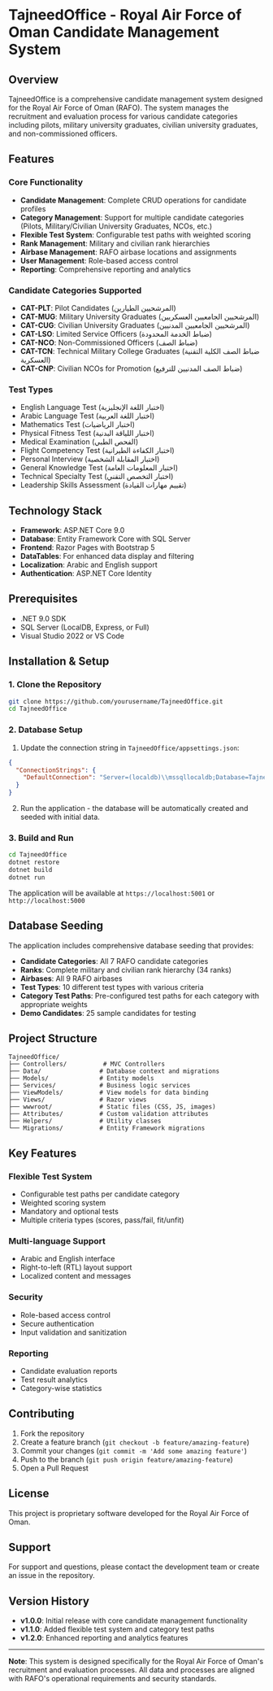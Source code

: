 # TajneedOffice - Royal Air Force of Oman Candidate Management System

## Overview

TajneedOffice is a comprehensive candidate management system designed for the Royal Air Force of Oman (RAFO). The system manages the recruitment and evaluation process for various candidate categories including pilots, military university graduates, civilian university graduates, and non-commissioned officers.

## Features

### Core Functionality
- **Candidate Management**: Complete CRUD operations for candidate profiles
- **Category Management**: Support for multiple candidate categories (Pilots, Military/Civilian University Graduates, NCOs, etc.)
- **Flexible Test System**: Configurable test paths with weighted scoring
- **Rank Management**: Military and civilian rank hierarchies
- **Airbase Management**: RAFO airbase locations and assignments
- **User Management**: Role-based access control
- **Reporting**: Comprehensive reporting and analytics

### Candidate Categories Supported
- **CAT-PLT**: Pilot Candidates (المرشحيين الطيارين)
- **CAT-MUG**: Military University Graduates (المرشحيين الجامعيين العسكريين)
- **CAT-CUG**: Civilian University Graduates (المرشحيين الجامعيين المدنيين)
- **CAT-LSO**: Limited Service Officers (ضباط الخدمة المحدودة)
- **CAT-NCO**: Non-Commissioned Officers (ضباط الصف)
- **CAT-TCN**: Technical Military College Graduates (ضباط الصف الكلية التقنية العسكرية)
- **CAT-CNP**: Civilian NCOs for Promotion (ضباط الصف المدنيين للترفيع)

### Test Types
- English Language Test (اختبار اللغة الإنجليزية)
- Arabic Language Test (اختبار اللغة العربية)
- Mathematics Test (اختبار الرياضيات)
- Physical Fitness Test (اختبار اللياقة البدنية)
- Medical Examination (الفحص الطبي)
- Flight Competency Test (اختبار الكفاءة الطيرانية)
- Personal Interview (اختبار المقابلة الشخصية)
- General Knowledge Test (اختبار المعلومات العامة)
- Technical Specialty Test (اختبار التخصص التقني)
- Leadership Skills Assessment (تقييم مهارات القيادة)

## Technology Stack

- **Framework**: ASP.NET Core 9.0
- **Database**: Entity Framework Core with SQL Server
- **Frontend**: Razor Pages with Bootstrap 5
- **DataTables**: For enhanced data display and filtering
- **Localization**: Arabic and English support
- **Authentication**: ASP.NET Core Identity

## Prerequisites

- .NET 9.0 SDK
- SQL Server (LocalDB, Express, or Full)
- Visual Studio 2022 or VS Code

## Installation & Setup

### 1. Clone the Repository
```bash
git clone https://github.com/yourusername/TajneedOffice.git
cd TajneedOffice
```

### 2. Database Setup
1. Update the connection string in `TajneedOffice/appsettings.json`:
```json
{
  "ConnectionStrings": {
    "DefaultConnection": "Server=(localdb)\\mssqllocaldb;Database=TajneedOffice;Trusted_Connection=true;MultipleActiveResultSets=true"
  }
}
```

2. Run the application - the database will be automatically created and seeded with initial data.

### 3. Build and Run
```bash
cd TajneedOffice
dotnet restore
dotnet build
dotnet run
```

The application will be available at `https://localhost:5001` or `http://localhost:5000`

## Database Seeding

The application includes comprehensive database seeding that provides:

- **Candidate Categories**: All 7 RAFO candidate categories
- **Ranks**: Complete military and civilian rank hierarchy (34 ranks)
- **Airbases**: All 9 RAFO airbases
- **Test Types**: 10 different test types with various criteria
- **Category Test Paths**: Pre-configured test paths for each category with appropriate weights
- **Demo Candidates**: 25 sample candidates for testing

## Project Structure

```
TajneedOffice/
├── Controllers/          # MVC Controllers
├── Data/                # Database context and migrations
├── Models/              # Entity models
├── Services/            # Business logic services
├── ViewModels/          # View models for data binding
├── Views/               # Razor views
├── wwwroot/             # Static files (CSS, JS, images)
├── Attributes/          # Custom validation attributes
├── Helpers/             # Utility classes
└── Migrations/          # Entity Framework migrations
```

## Key Features

### Flexible Test System
- Configurable test paths per candidate category
- Weighted scoring system
- Mandatory and optional tests
- Multiple criteria types (scores, pass/fail, fit/unfit)

### Multi-language Support
- Arabic and English interface
- Right-to-left (RTL) layout support
- Localized content and messages

### Security
- Role-based access control
- Secure authentication
- Input validation and sanitization

### Reporting
- Candidate evaluation reports
- Test result analytics
- Category-wise statistics

## Contributing

1. Fork the repository
2. Create a feature branch (`git checkout -b feature/amazing-feature`)
3. Commit your changes (`git commit -m 'Add some amazing feature'`)
4. Push to the branch (`git push origin feature/amazing-feature`)
5. Open a Pull Request

## License

This project is proprietary software developed for the Royal Air Force of Oman.

## Support

For support and questions, please contact the development team or create an issue in the repository.

## Version History

- **v1.0.0**: Initial release with core candidate management functionality
- **v1.1.0**: Added flexible test system and category test paths
- **v1.2.0**: Enhanced reporting and analytics features

---

**Note**: This system is designed specifically for the Royal Air Force of Oman's recruitment and evaluation processes. All data and processes are aligned with RAFO's operational requirements and security standards. 